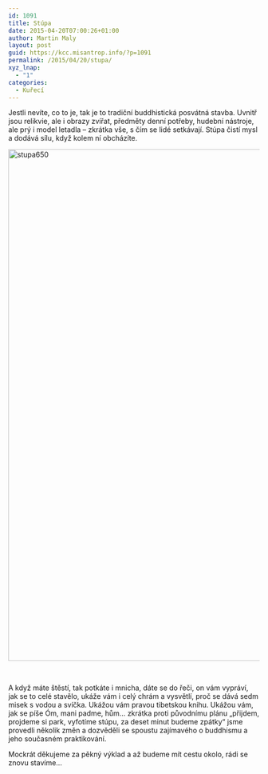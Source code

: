 ```yaml
---
id: 1091
title: Stúpa
date: 2015-04-20T07:00:26+01:00
author: Martin Maly
layout: post
guid: https://kcc.misantrop.info/?p=1091
permalink: /2015/04/20/stupa/
xyz_lnap:
  - "1"
categories:
  - Kuřecí
---
```

Jestli nevíte, co to je, tak je to tradiční buddhistická posvátná stavba. Uvnitř jsou relikvie, ale i obrazy zvířat, předměty denní potřeby, hudební nástroje, ale prý i model letadla &#8211; zkrátka vše, s čím se lidé setkávají. Stúpa čistí mysl a dodává sílu, když kolem ní obcházíte.

[<img loading="lazy" class="aligncenter size-large wp-image-1092" src="https://kcc.misantrop.info/wp-content/uploads/sites/8/2015/04/stupa650-576x1024.jpg" alt="stupa650" width="576" height="1024" srcset="https://kcc.misantrop.info/wp-content/uploads/sites/8/2015/04/stupa650-576x1024.jpg 576w, https://kcc.misantrop.info/wp-content/uploads/sites/8/2015/04/stupa650-169x300.jpg 169w, https://kcc.misantrop.info/wp-content/uploads/sites/8/2015/04/stupa650-624x1110.jpg 624w, https://kcc.misantrop.info/wp-content/uploads/sites/8/2015/04/stupa650.jpg 650w" sizes="(max-width: 576px) 100vw, 576px" />](https://kcc.misantrop.info/wp-content/uploads/sites/8/2015/04/stupa650.jpg)

&nbsp;

A když máte štěstí, tak potkáte i mnicha, dáte se do řeči, on vám vypráví, jak se to celé stavělo, ukáže vám i celý chrám a vysvětlí, proč se dává sedm misek s vodou a svíčka. Ukážou vám pravou tibetskou knihu. Ukážou vám, jak se píše Óm, mani padme, hům&#8230; zkrátka proti původnímu plánu &#8222;přijdem, projdeme si park, vyfotíme stúpu, za deset minut budeme zpátky&#8220; jsme provedli několik změn a dozvěděli se spoustu zajímavého o buddhismu a jeho současném praktikování.

Mockrát děkujeme za pěkný výklad a až budeme mít cestu okolo, rádi se znovu stavíme&#8230;